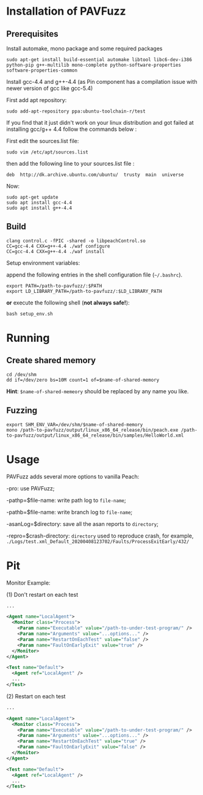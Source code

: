 # Installation of PAVFuzz

## Prerequisites

Install automake, mono package and some required packages

```shell
sudo apt-get install build-essential automake libtool libc6-dev-i386 python-pip g++-multilib mono-complete python-software-properties software-properties-common
```



Install gcc-4.4 and g++-4.4 (as Pin component has a compilation issue with newer version of gcc like gcc-5.4)

First add apt repository:

```shell
sudo add-apt-repository ppa:ubuntu-toolchain-r/test
```

If you find that it just didn't work on your linux distribution and got failed at installing gcc/g++ 4.4 follow the commands below :

First edit the sources.list file:

```shell
sudo vim /etc/apt/sources.list
```

then add the following line to your sources.list file :

```shell
deb  http://dk.archive.ubuntu.com/ubuntu/  trusty  main  universe
```



Now:

```shell
sudo apt-get update
sudo apt install gcc-4.4
sudo apt install g++-4.4
```



## Build

```shell
clang control.c -fPIC -shared -o libpeachControl.so
CC=gcc-4.4 CXX=g++-4.4 ./waf configure
CC=gcc-4.4 CXX=g++-4.4 ./waf install
```

Setup environment variables:

append the following entries in the shell configuration file (`~/.bashrc`).

```shell
export PATH=/path-to-pavfuzz/:$PATH
export LD_LIBRARY_PATH=/path-to-pavfuzz/:$LD_LIBRARY_PATH
```

**or** execute the following shell (**not always safe!**):

```shell
bash setup_env.sh
```



# Running

## Create shared memory

```shell
cd /dev/shm
dd if=/dev/zero bs=10M count=1 of=$name-of-shared-memory
```

**Hint**: `$name-of-shared-memeory` should be replaced by any name you like.

##  Fuzzing

```shell
export SHM_ENV_VAR=/dev/shm/$name-of-shared-memory
mono /path-to-pavfuzz/output/linux_x86_64_release/bin/peach.exe /path-to-pavfuzz/output/linux_x86_64_release/bin/samples/HelloWorld.xml
```





# Usage

PAVFuzz adds several more options to vanilla Peach:

-pro: use PAVFuzz;

-pathp=$file-name: write path log to `file-name`;

-pathb=$file-name: write branch log to `file-name`;

-asanLog=$directory: save all the asan reports to `directory`;

-repro=$crash-directory: `directory` used to reproduce crash, for example, `./Logs/test.xml_Default_20200408123702/Faults/ProcessExitEarly/432/`





# Pit

Monitor Example:

(1) Don't restart on each test

```xml
...

<Agent name="LocalAgent">
  <Monitor class="Process">
    <Param name="Executable" value="/path-to-under-test-program/" />
    <Param name="Arguments" value="...options..." />
    <Param name="RestartOnEachTest" value="false" />
    <Param name="FaultOnEarlyExit" value="true" />
  </Monitor>
</Agent>

<Test name="Default">
  <Agent ref="LocalAgent" />
  ...
</Test>
```

(2) Restart on each test

```xml
...

<Agent name="LocalAgent">
  <Monitor class="Process">
    <Param name="Executable" value="/path-to-under-test-program/" />
    <Param name="Arguments" value="...options..." />
    <Param name="RestartOnEachTest" value="true" />
    <Param name="FaultOnEarlyExit" value="false" />
  </Monitor>
</Agent>

<Test name="Default">
  <Agent ref="LocalAgent" />
  ...
</Test>
```




